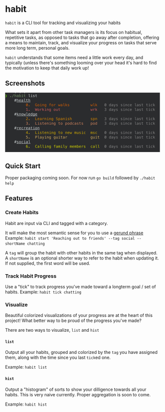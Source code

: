 # habit 

`habit` is a CLI tool for tracking and visualizing your habits

What sets it apart from other task managers is its focus on habitual, repetitive tasks, as opposed to tasks that go away after completion, offering a means to maintain, track, and visualize your progress on tasks that serve more long term, personal goals.

`habit` understands that some items need a little work every day, and typically (unless there's something looming over your head it's hard to find the motivation to keep that daily work up!

## Screenshots
![list-example](docs/images/list-example.png)


## Quick Start

Proper packaging coming soon. For now run `go build` followed by `./habit help`
## Features

### Create Habits

Habit are input via CLI and tagged with a category.

It will make the most semantic sense for you to use a [gerund phrase](https://en.wikipedia.org/wiki/Gerund) 
Example: `habit start 'Reaching out to friends' --tag social --shortName chatting`

A `tag` will group the habit with other habits in the same tag when displayed.
A `shortName` is an optional shorter way to refer to the habit when updating it. If not supplied, the first word will be used.


### Track Habit Progress 

Use a "tick" to track progress you've made toward a longterm goal / set of habits.
Example: `habit tick chatting`


### Visualize 

Beautiful colorized visualizations of your progress are at the heart of this project! What better way to be proud of the progress you've made?

There are two ways to visualize, `list` and `hist`

#### `list`
Output all your habits, grouped and colorized by the `tag` you have assigned them, along with the time since you last `tick`ed one.

Example: `habit list`

#### `hist`
Output a "histogram" of sorts to show your dilligence towards all your habits. This is very naive currently. Proper aggregation is soon to come.

Example: `habit hist`



